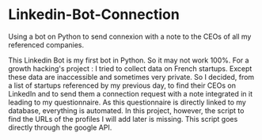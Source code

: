 # Linkedin-Bot-Connection
Using a bot on Python to send connexion with a note to the CEOs of all my referenced companies.

This Linkedin Bot is my first bot in Python. So it may not work 100%. For a growth hacking's project : I tried to collect data on French startups. Except these data are inaccessible and sometimes very private. So I decided, from a list of startups referenced by my previous day, to find their CEOs on LinkedIn and to send them a connection request with a note integrated in it leading to my questionnaire. As this questionnaire is directly linked to my database, everything is automated.  In this project, however, the script to find the URLs of the profiles I will add later is missing. This script goes directly through the google API. 
